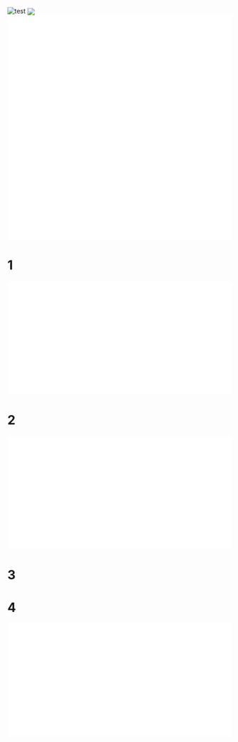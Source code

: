 ![test](https://user-images.githubusercontent.com/21148384/210899860-15b54654-5143-4191-9f0f-c25ef11a319b.svg)
<img valign="middle" src="https://user-images.githubusercontent.com/21148384/210899860-15b54654-5143-4191-9f0f-c25ef11a319b.svg">
<img valign="middle" src="https://raw.githubusercontent.com/D3VL-Jack/md-test/main/resizing.svg">
<img valign="middle" src="https://raw.githubusercontent.com/D3VL-Jack/md-test/main/iframe.svg">

# 1 
<a href="#self" id="self" usemap="#image-map">
    <img src="https://raw.githubusercontent.com/D3VL-Jack/md-test/main/resizing.svg" alt="image-map">
</a>

# 2
<img src="https://raw.githubusercontent.com/D3VL-Jack/md-test/main/resizing.svg" usemap="#image-map">

# 3
<object data="https://raw.githubusercontent.com/D3VL-Jack/md-test/main/resizing.svg" width="145" height="126" usemap="#image-map"></object>

# 4
<a href="" usemap="#image-map">
    <img src="https://raw.githubusercontent.com/D3VL-Jack/md-test/main/resizing.svg" alt="image-map" usemap="#image-map">
    <map name="image-map">
        <area target="_blank" alt="1" title="1" href="https://1.com" coords="38,81,486,16" shape="rect">
        <area target="_top" alt="2" title="2" href="https://2.com" coords="39,150,485,91" shape="rect">
    </map>
</a>


<map name="image-map">
    <area target="_blank" alt="1" title="1" href="https://1.com" coords="38,81,486,16" shape="rect">
    <area target="_top" alt="2" title="2" href="https://2.com" coords="39,150,485,91" shape="rect">
</map>